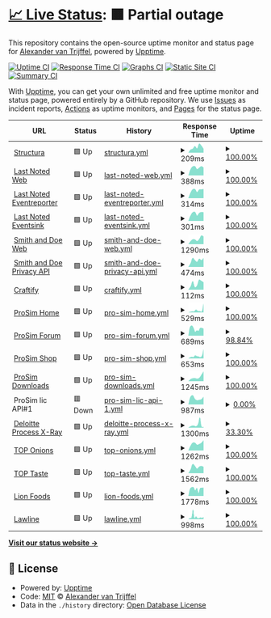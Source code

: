 # [📈 Live Status](https://alexandervantrijffel.github.io/upptimemonitoring): <!--live status--> **🟧 Partial outage**

This repository contains the open-source uptime monitor and status page for [Alexander van Trijffel](https://structura.ws), powered by [Upptime](https://github.com/upptime/upptime).

[![Uptime CI](https://github.com/alexandervantrijffel/upptimemonitoring/workflows/Uptime%20CI/badge.svg)](https://github.com/alexandervantrijffel/upptimemonitoring/actions?query=workflow%3A%22Uptime+CI%22)
[![Response Time CI](https://github.com/alexandervantrijffel/upptimemonitoring/workflows/Response%20Time%20CI/badge.svg)](https://github.com/alexandervantrijffel/upptimemonitoring/actions?query=workflow%3A%22Response+Time+CI%22)
[![Graphs CI](https://github.com/alexandervantrijffel/upptimemonitoring/workflows/Graphs%20CI/badge.svg)](https://github.com/alexandervantrijffel/upptimemonitoring/actions?query=workflow%3A%22Graphs+CI%22)
[![Static Site CI](https://github.com/alexandervantrijffel/upptimemonitoring/workflows/Static%20Site%20CI/badge.svg)](https://github.com/alexandervantrijffel/upptimemonitoring/actions?query=workflow%3A%22Static+Site+CI%22)
[![Summary CI](https://github.com/alexandervantrijffel/upptimemonitoring/workflows/Summary%20CI/badge.svg)](https://github.com/alexandervantrijffel/upptimemonitoring/actions?query=workflow%3A%22Summary+CI%22)

With [Upptime](https://upptime.js.org), you can get your own unlimited and free uptime monitor and status page, powered entirely by a GitHub repository. We use [Issues](https://github.com/alexandervantrijffel/upptimemonitoring/issues) as incident reports, [Actions](https://github.com/alexandervantrijffel/upptimemonitoring/actions) as uptime monitors, and [Pages](https://alexandervantrijffel.github.io/upptimemonitoring) for the status page.

<!--start: status pages-->
<!-- This summary is generated by Upptime (https://github.com/upptime/upptime) -->
<!-- Do not edit this manually, your changes will be overwritten -->
<!-- prettier-ignore -->
| URL | Status | History | Response Time | Uptime |
| --- | ------ | ------- | ------------- | ------ |
| <img alt="" src="https://icons.duckduckgo.com/ip3/structura.ws.ico" height="13"> [Structura](https://structura.ws) | 🟩 Up | [structura.yml](https://github.com/alexandervantrijffel/upptimemonitoring/commits/HEAD/history/structura.yml) | <details><summary><img alt="Response time graph" src="./graphs/structura/response-time-week.png" height="20"> 209ms</summary><br><a href="https://alexandervantrijffel.github.io/upptimemonitoring/history/structura"><img alt="Response time 218" src="https://img.shields.io/endpoint?url=https%3A%2F%2Fraw.githubusercontent.com%2Falexandervantrijffel%2Fupptimemonitoring%2FHEAD%2Fapi%2Fstructura%2Fresponse-time.json"></a><br><a href="https://alexandervantrijffel.github.io/upptimemonitoring/history/structura"><img alt="24-hour response time 148" src="https://img.shields.io/endpoint?url=https%3A%2F%2Fraw.githubusercontent.com%2Falexandervantrijffel%2Fupptimemonitoring%2FHEAD%2Fapi%2Fstructura%2Fresponse-time-day.json"></a><br><a href="https://alexandervantrijffel.github.io/upptimemonitoring/history/structura"><img alt="7-day response time 209" src="https://img.shields.io/endpoint?url=https%3A%2F%2Fraw.githubusercontent.com%2Falexandervantrijffel%2Fupptimemonitoring%2FHEAD%2Fapi%2Fstructura%2Fresponse-time-week.json"></a><br><a href="https://alexandervantrijffel.github.io/upptimemonitoring/history/structura"><img alt="30-day response time 205" src="https://img.shields.io/endpoint?url=https%3A%2F%2Fraw.githubusercontent.com%2Falexandervantrijffel%2Fupptimemonitoring%2FHEAD%2Fapi%2Fstructura%2Fresponse-time-month.json"></a><br><a href="https://alexandervantrijffel.github.io/upptimemonitoring/history/structura"><img alt="1-year response time 229" src="https://img.shields.io/endpoint?url=https%3A%2F%2Fraw.githubusercontent.com%2Falexandervantrijffel%2Fupptimemonitoring%2FHEAD%2Fapi%2Fstructura%2Fresponse-time-year.json"></a></details> | <details><summary><a href="https://alexandervantrijffel.github.io/upptimemonitoring/history/structura">100.00%</a></summary><a href="https://alexandervantrijffel.github.io/upptimemonitoring/history/structura"><img alt="All-time uptime 99.75%" src="https://img.shields.io/endpoint?url=https%3A%2F%2Fraw.githubusercontent.com%2Falexandervantrijffel%2Fupptimemonitoring%2FHEAD%2Fapi%2Fstructura%2Fuptime.json"></a><br><a href="https://alexandervantrijffel.github.io/upptimemonitoring/history/structura"><img alt="24-hour uptime 100.00%" src="https://img.shields.io/endpoint?url=https%3A%2F%2Fraw.githubusercontent.com%2Falexandervantrijffel%2Fupptimemonitoring%2FHEAD%2Fapi%2Fstructura%2Fuptime-day.json"></a><br><a href="https://alexandervantrijffel.github.io/upptimemonitoring/history/structura"><img alt="7-day uptime 100.00%" src="https://img.shields.io/endpoint?url=https%3A%2F%2Fraw.githubusercontent.com%2Falexandervantrijffel%2Fupptimemonitoring%2FHEAD%2Fapi%2Fstructura%2Fuptime-week.json"></a><br><a href="https://alexandervantrijffel.github.io/upptimemonitoring/history/structura"><img alt="30-day uptime 100.00%" src="https://img.shields.io/endpoint?url=https%3A%2F%2Fraw.githubusercontent.com%2Falexandervantrijffel%2Fupptimemonitoring%2FHEAD%2Fapi%2Fstructura%2Fuptime-month.json"></a><br><a href="https://alexandervantrijffel.github.io/upptimemonitoring/history/structura"><img alt="1-year uptime 99.97%" src="https://img.shields.io/endpoint?url=https%3A%2F%2Fraw.githubusercontent.com%2Falexandervantrijffel%2Fupptimemonitoring%2FHEAD%2Fapi%2Fstructura%2Fuptime-year.json"></a></details>
| <img alt="" src="https://icons.duckduckgo.com/ip3/lastnoted.com.ico" height="13"> [Last Noted Web](https://lastnoted.com) | 🟩 Up | [last-noted-web.yml](https://github.com/alexandervantrijffel/upptimemonitoring/commits/HEAD/history/last-noted-web.yml) | <details><summary><img alt="Response time graph" src="./graphs/last-noted-web/response-time-week.png" height="20"> 388ms</summary><br><a href="https://alexandervantrijffel.github.io/upptimemonitoring/history/last-noted-web"><img alt="Response time 352" src="https://img.shields.io/endpoint?url=https%3A%2F%2Fraw.githubusercontent.com%2Falexandervantrijffel%2Fupptimemonitoring%2FHEAD%2Fapi%2Flast-noted-web%2Fresponse-time.json"></a><br><a href="https://alexandervantrijffel.github.io/upptimemonitoring/history/last-noted-web"><img alt="24-hour response time 388" src="https://img.shields.io/endpoint?url=https%3A%2F%2Fraw.githubusercontent.com%2Falexandervantrijffel%2Fupptimemonitoring%2FHEAD%2Fapi%2Flast-noted-web%2Fresponse-time-day.json"></a><br><a href="https://alexandervantrijffel.github.io/upptimemonitoring/history/last-noted-web"><img alt="7-day response time 388" src="https://img.shields.io/endpoint?url=https%3A%2F%2Fraw.githubusercontent.com%2Falexandervantrijffel%2Fupptimemonitoring%2FHEAD%2Fapi%2Flast-noted-web%2Fresponse-time-week.json"></a><br><a href="https://alexandervantrijffel.github.io/upptimemonitoring/history/last-noted-web"><img alt="30-day response time 362" src="https://img.shields.io/endpoint?url=https%3A%2F%2Fraw.githubusercontent.com%2Falexandervantrijffel%2Fupptimemonitoring%2FHEAD%2Fapi%2Flast-noted-web%2Fresponse-time-month.json"></a><br><a href="https://alexandervantrijffel.github.io/upptimemonitoring/history/last-noted-web"><img alt="1-year response time 372" src="https://img.shields.io/endpoint?url=https%3A%2F%2Fraw.githubusercontent.com%2Falexandervantrijffel%2Fupptimemonitoring%2FHEAD%2Fapi%2Flast-noted-web%2Fresponse-time-year.json"></a></details> | <details><summary><a href="https://alexandervantrijffel.github.io/upptimemonitoring/history/last-noted-web">100.00%</a></summary><a href="https://alexandervantrijffel.github.io/upptimemonitoring/history/last-noted-web"><img alt="All-time uptime 99.99%" src="https://img.shields.io/endpoint?url=https%3A%2F%2Fraw.githubusercontent.com%2Falexandervantrijffel%2Fupptimemonitoring%2FHEAD%2Fapi%2Flast-noted-web%2Fuptime.json"></a><br><a href="https://alexandervantrijffel.github.io/upptimemonitoring/history/last-noted-web"><img alt="24-hour uptime 100.00%" src="https://img.shields.io/endpoint?url=https%3A%2F%2Fraw.githubusercontent.com%2Falexandervantrijffel%2Fupptimemonitoring%2FHEAD%2Fapi%2Flast-noted-web%2Fuptime-day.json"></a><br><a href="https://alexandervantrijffel.github.io/upptimemonitoring/history/last-noted-web"><img alt="7-day uptime 100.00%" src="https://img.shields.io/endpoint?url=https%3A%2F%2Fraw.githubusercontent.com%2Falexandervantrijffel%2Fupptimemonitoring%2FHEAD%2Fapi%2Flast-noted-web%2Fuptime-week.json"></a><br><a href="https://alexandervantrijffel.github.io/upptimemonitoring/history/last-noted-web"><img alt="30-day uptime 100.00%" src="https://img.shields.io/endpoint?url=https%3A%2F%2Fraw.githubusercontent.com%2Falexandervantrijffel%2Fupptimemonitoring%2FHEAD%2Fapi%2Flast-noted-web%2Fuptime-month.json"></a><br><a href="https://alexandervantrijffel.github.io/upptimemonitoring/history/last-noted-web"><img alt="1-year uptime 99.98%" src="https://img.shields.io/endpoint?url=https%3A%2F%2Fraw.githubusercontent.com%2Falexandervantrijffel%2Fupptimemonitoring%2FHEAD%2Fapi%2Flast-noted-web%2Fuptime-year.json"></a></details>
| <img alt="" src="https://icons.duckduckgo.com/ip3/lastnoted.com.ico" height="13"> [Last Noted Eventreporter](https://lastnoted.com/eventreporter) | 🟩 Up | [last-noted-eventreporter.yml](https://github.com/alexandervantrijffel/upptimemonitoring/commits/HEAD/history/last-noted-eventreporter.yml) | <details><summary><img alt="Response time graph" src="./graphs/last-noted-eventreporter/response-time-week.png" height="20"> 314ms</summary><br><a href="https://alexandervantrijffel.github.io/upptimemonitoring/history/last-noted-eventreporter"><img alt="Response time 295" src="https://img.shields.io/endpoint?url=https%3A%2F%2Fraw.githubusercontent.com%2Falexandervantrijffel%2Fupptimemonitoring%2FHEAD%2Fapi%2Flast-noted-eventreporter%2Fresponse-time.json"></a><br><a href="https://alexandervantrijffel.github.io/upptimemonitoring/history/last-noted-eventreporter"><img alt="24-hour response time 360" src="https://img.shields.io/endpoint?url=https%3A%2F%2Fraw.githubusercontent.com%2Falexandervantrijffel%2Fupptimemonitoring%2FHEAD%2Fapi%2Flast-noted-eventreporter%2Fresponse-time-day.json"></a><br><a href="https://alexandervantrijffel.github.io/upptimemonitoring/history/last-noted-eventreporter"><img alt="7-day response time 314" src="https://img.shields.io/endpoint?url=https%3A%2F%2Fraw.githubusercontent.com%2Falexandervantrijffel%2Fupptimemonitoring%2FHEAD%2Fapi%2Flast-noted-eventreporter%2Fresponse-time-week.json"></a><br><a href="https://alexandervantrijffel.github.io/upptimemonitoring/history/last-noted-eventreporter"><img alt="30-day response time 296" src="https://img.shields.io/endpoint?url=https%3A%2F%2Fraw.githubusercontent.com%2Falexandervantrijffel%2Fupptimemonitoring%2FHEAD%2Fapi%2Flast-noted-eventreporter%2Fresponse-time-month.json"></a><br><a href="https://alexandervantrijffel.github.io/upptimemonitoring/history/last-noted-eventreporter"><img alt="1-year response time 303" src="https://img.shields.io/endpoint?url=https%3A%2F%2Fraw.githubusercontent.com%2Falexandervantrijffel%2Fupptimemonitoring%2FHEAD%2Fapi%2Flast-noted-eventreporter%2Fresponse-time-year.json"></a></details> | <details><summary><a href="https://alexandervantrijffel.github.io/upptimemonitoring/history/last-noted-eventreporter">100.00%</a></summary><a href="https://alexandervantrijffel.github.io/upptimemonitoring/history/last-noted-eventreporter"><img alt="All-time uptime 99.99%" src="https://img.shields.io/endpoint?url=https%3A%2F%2Fraw.githubusercontent.com%2Falexandervantrijffel%2Fupptimemonitoring%2FHEAD%2Fapi%2Flast-noted-eventreporter%2Fuptime.json"></a><br><a href="https://alexandervantrijffel.github.io/upptimemonitoring/history/last-noted-eventreporter"><img alt="24-hour uptime 100.00%" src="https://img.shields.io/endpoint?url=https%3A%2F%2Fraw.githubusercontent.com%2Falexandervantrijffel%2Fupptimemonitoring%2FHEAD%2Fapi%2Flast-noted-eventreporter%2Fuptime-day.json"></a><br><a href="https://alexandervantrijffel.github.io/upptimemonitoring/history/last-noted-eventreporter"><img alt="7-day uptime 100.00%" src="https://img.shields.io/endpoint?url=https%3A%2F%2Fraw.githubusercontent.com%2Falexandervantrijffel%2Fupptimemonitoring%2FHEAD%2Fapi%2Flast-noted-eventreporter%2Fuptime-week.json"></a><br><a href="https://alexandervantrijffel.github.io/upptimemonitoring/history/last-noted-eventreporter"><img alt="30-day uptime 100.00%" src="https://img.shields.io/endpoint?url=https%3A%2F%2Fraw.githubusercontent.com%2Falexandervantrijffel%2Fupptimemonitoring%2FHEAD%2Fapi%2Flast-noted-eventreporter%2Fuptime-month.json"></a><br><a href="https://alexandervantrijffel.github.io/upptimemonitoring/history/last-noted-eventreporter"><img alt="1-year uptime 99.98%" src="https://img.shields.io/endpoint?url=https%3A%2F%2Fraw.githubusercontent.com%2Falexandervantrijffel%2Fupptimemonitoring%2FHEAD%2Fapi%2Flast-noted-eventreporter%2Fuptime-year.json"></a></details>
| <img alt="" src="https://icons.duckduckgo.com/ip3/lastnoted.com.ico" height="13"> [Last Noted Eventsink](https://lastnoted.com/eventsink) | 🟩 Up | [last-noted-eventsink.yml](https://github.com/alexandervantrijffel/upptimemonitoring/commits/HEAD/history/last-noted-eventsink.yml) | <details><summary><img alt="Response time graph" src="./graphs/last-noted-eventsink/response-time-week.png" height="20"> 301ms</summary><br><a href="https://alexandervantrijffel.github.io/upptimemonitoring/history/last-noted-eventsink"><img alt="Response time 278" src="https://img.shields.io/endpoint?url=https%3A%2F%2Fraw.githubusercontent.com%2Falexandervantrijffel%2Fupptimemonitoring%2FHEAD%2Fapi%2Flast-noted-eventsink%2Fresponse-time.json"></a><br><a href="https://alexandervantrijffel.github.io/upptimemonitoring/history/last-noted-eventsink"><img alt="24-hour response time 339" src="https://img.shields.io/endpoint?url=https%3A%2F%2Fraw.githubusercontent.com%2Falexandervantrijffel%2Fupptimemonitoring%2FHEAD%2Fapi%2Flast-noted-eventsink%2Fresponse-time-day.json"></a><br><a href="https://alexandervantrijffel.github.io/upptimemonitoring/history/last-noted-eventsink"><img alt="7-day response time 301" src="https://img.shields.io/endpoint?url=https%3A%2F%2Fraw.githubusercontent.com%2Falexandervantrijffel%2Fupptimemonitoring%2FHEAD%2Fapi%2Flast-noted-eventsink%2Fresponse-time-week.json"></a><br><a href="https://alexandervantrijffel.github.io/upptimemonitoring/history/last-noted-eventsink"><img alt="30-day response time 280" src="https://img.shields.io/endpoint?url=https%3A%2F%2Fraw.githubusercontent.com%2Falexandervantrijffel%2Fupptimemonitoring%2FHEAD%2Fapi%2Flast-noted-eventsink%2Fresponse-time-month.json"></a><br><a href="https://alexandervantrijffel.github.io/upptimemonitoring/history/last-noted-eventsink"><img alt="1-year response time 285" src="https://img.shields.io/endpoint?url=https%3A%2F%2Fraw.githubusercontent.com%2Falexandervantrijffel%2Fupptimemonitoring%2FHEAD%2Fapi%2Flast-noted-eventsink%2Fresponse-time-year.json"></a></details> | <details><summary><a href="https://alexandervantrijffel.github.io/upptimemonitoring/history/last-noted-eventsink">100.00%</a></summary><a href="https://alexandervantrijffel.github.io/upptimemonitoring/history/last-noted-eventsink"><img alt="All-time uptime 99.80%" src="https://img.shields.io/endpoint?url=https%3A%2F%2Fraw.githubusercontent.com%2Falexandervantrijffel%2Fupptimemonitoring%2FHEAD%2Fapi%2Flast-noted-eventsink%2Fuptime.json"></a><br><a href="https://alexandervantrijffel.github.io/upptimemonitoring/history/last-noted-eventsink"><img alt="24-hour uptime 100.00%" src="https://img.shields.io/endpoint?url=https%3A%2F%2Fraw.githubusercontent.com%2Falexandervantrijffel%2Fupptimemonitoring%2FHEAD%2Fapi%2Flast-noted-eventsink%2Fuptime-day.json"></a><br><a href="https://alexandervantrijffel.github.io/upptimemonitoring/history/last-noted-eventsink"><img alt="7-day uptime 100.00%" src="https://img.shields.io/endpoint?url=https%3A%2F%2Fraw.githubusercontent.com%2Falexandervantrijffel%2Fupptimemonitoring%2FHEAD%2Fapi%2Flast-noted-eventsink%2Fuptime-week.json"></a><br><a href="https://alexandervantrijffel.github.io/upptimemonitoring/history/last-noted-eventsink"><img alt="30-day uptime 100.00%" src="https://img.shields.io/endpoint?url=https%3A%2F%2Fraw.githubusercontent.com%2Falexandervantrijffel%2Fupptimemonitoring%2FHEAD%2Fapi%2Flast-noted-eventsink%2Fuptime-month.json"></a><br><a href="https://alexandervantrijffel.github.io/upptimemonitoring/history/last-noted-eventsink"><img alt="1-year uptime 99.98%" src="https://img.shields.io/endpoint?url=https%3A%2F%2Fraw.githubusercontent.com%2Falexandervantrijffel%2Fupptimemonitoring%2FHEAD%2Fapi%2Flast-noted-eventsink%2Fuptime-year.json"></a></details>
| <img alt="" src="https://icons.duckduckgo.com/ip3/www.smithanddoe.com.ico" height="13"> [Smith and Doe Web](https://www.smithanddoe.com) | 🟩 Up | [smith-and-doe-web.yml](https://github.com/alexandervantrijffel/upptimemonitoring/commits/HEAD/history/smith-and-doe-web.yml) | <details><summary><img alt="Response time graph" src="./graphs/smith-and-doe-web/response-time-week.png" height="20"> 1290ms</summary><br><a href="https://alexandervantrijffel.github.io/upptimemonitoring/history/smith-and-doe-web"><img alt="Response time 960" src="https://img.shields.io/endpoint?url=https%3A%2F%2Fraw.githubusercontent.com%2Falexandervantrijffel%2Fupptimemonitoring%2FHEAD%2Fapi%2Fsmith-and-doe-web%2Fresponse-time.json"></a><br><a href="https://alexandervantrijffel.github.io/upptimemonitoring/history/smith-and-doe-web"><img alt="24-hour response time 1881" src="https://img.shields.io/endpoint?url=https%3A%2F%2Fraw.githubusercontent.com%2Falexandervantrijffel%2Fupptimemonitoring%2FHEAD%2Fapi%2Fsmith-and-doe-web%2Fresponse-time-day.json"></a><br><a href="https://alexandervantrijffel.github.io/upptimemonitoring/history/smith-and-doe-web"><img alt="7-day response time 1290" src="https://img.shields.io/endpoint?url=https%3A%2F%2Fraw.githubusercontent.com%2Falexandervantrijffel%2Fupptimemonitoring%2FHEAD%2Fapi%2Fsmith-and-doe-web%2Fresponse-time-week.json"></a><br><a href="https://alexandervantrijffel.github.io/upptimemonitoring/history/smith-and-doe-web"><img alt="30-day response time 995" src="https://img.shields.io/endpoint?url=https%3A%2F%2Fraw.githubusercontent.com%2Falexandervantrijffel%2Fupptimemonitoring%2FHEAD%2Fapi%2Fsmith-and-doe-web%2Fresponse-time-month.json"></a><br><a href="https://alexandervantrijffel.github.io/upptimemonitoring/history/smith-and-doe-web"><img alt="1-year response time 987" src="https://img.shields.io/endpoint?url=https%3A%2F%2Fraw.githubusercontent.com%2Falexandervantrijffel%2Fupptimemonitoring%2FHEAD%2Fapi%2Fsmith-and-doe-web%2Fresponse-time-year.json"></a></details> | <details><summary><a href="https://alexandervantrijffel.github.io/upptimemonitoring/history/smith-and-doe-web">100.00%</a></summary><a href="https://alexandervantrijffel.github.io/upptimemonitoring/history/smith-and-doe-web"><img alt="All-time uptime 84.70%" src="https://img.shields.io/endpoint?url=https%3A%2F%2Fraw.githubusercontent.com%2Falexandervantrijffel%2Fupptimemonitoring%2FHEAD%2Fapi%2Fsmith-and-doe-web%2Fuptime.json"></a><br><a href="https://alexandervantrijffel.github.io/upptimemonitoring/history/smith-and-doe-web"><img alt="24-hour uptime 100.00%" src="https://img.shields.io/endpoint?url=https%3A%2F%2Fraw.githubusercontent.com%2Falexandervantrijffel%2Fupptimemonitoring%2FHEAD%2Fapi%2Fsmith-and-doe-web%2Fuptime-day.json"></a><br><a href="https://alexandervantrijffel.github.io/upptimemonitoring/history/smith-and-doe-web"><img alt="7-day uptime 100.00%" src="https://img.shields.io/endpoint?url=https%3A%2F%2Fraw.githubusercontent.com%2Falexandervantrijffel%2Fupptimemonitoring%2FHEAD%2Fapi%2Fsmith-and-doe-web%2Fuptime-week.json"></a><br><a href="https://alexandervantrijffel.github.io/upptimemonitoring/history/smith-and-doe-web"><img alt="30-day uptime 100.00%" src="https://img.shields.io/endpoint?url=https%3A%2F%2Fraw.githubusercontent.com%2Falexandervantrijffel%2Fupptimemonitoring%2FHEAD%2Fapi%2Fsmith-and-doe-web%2Fuptime-month.json"></a><br><a href="https://alexandervantrijffel.github.io/upptimemonitoring/history/smith-and-doe-web"><img alt="1-year uptime 88.01%" src="https://img.shields.io/endpoint?url=https%3A%2F%2Fraw.githubusercontent.com%2Falexandervantrijffel%2Fupptimemonitoring%2FHEAD%2Fapi%2Fsmith-and-doe-web%2Fuptime-year.json"></a></details>
| <img alt="" src="https://icons.duckduckgo.com/ip3/www.smithanddoe.com.ico" height="13"> [Smith and Doe Privacy API](https://www.smithanddoe.com/privacy/API/QuickScanModel) | 🟩 Up | [smith-and-doe-privacy-api.yml](https://github.com/alexandervantrijffel/upptimemonitoring/commits/HEAD/history/smith-and-doe-privacy-api.yml) | <details><summary><img alt="Response time graph" src="./graphs/smith-and-doe-privacy-api/response-time-week.png" height="20"> 474ms</summary><br><a href="https://alexandervantrijffel.github.io/upptimemonitoring/history/smith-and-doe-privacy-api"><img alt="Response time 354" src="https://img.shields.io/endpoint?url=https%3A%2F%2Fraw.githubusercontent.com%2Falexandervantrijffel%2Fupptimemonitoring%2FHEAD%2Fapi%2Fsmith-and-doe-privacy-api%2Fresponse-time.json"></a><br><a href="https://alexandervantrijffel.github.io/upptimemonitoring/history/smith-and-doe-privacy-api"><img alt="24-hour response time 610" src="https://img.shields.io/endpoint?url=https%3A%2F%2Fraw.githubusercontent.com%2Falexandervantrijffel%2Fupptimemonitoring%2FHEAD%2Fapi%2Fsmith-and-doe-privacy-api%2Fresponse-time-day.json"></a><br><a href="https://alexandervantrijffel.github.io/upptimemonitoring/history/smith-and-doe-privacy-api"><img alt="7-day response time 474" src="https://img.shields.io/endpoint?url=https%3A%2F%2Fraw.githubusercontent.com%2Falexandervantrijffel%2Fupptimemonitoring%2FHEAD%2Fapi%2Fsmith-and-doe-privacy-api%2Fresponse-time-week.json"></a><br><a href="https://alexandervantrijffel.github.io/upptimemonitoring/history/smith-and-doe-privacy-api"><img alt="30-day response time 396" src="https://img.shields.io/endpoint?url=https%3A%2F%2Fraw.githubusercontent.com%2Falexandervantrijffel%2Fupptimemonitoring%2FHEAD%2Fapi%2Fsmith-and-doe-privacy-api%2Fresponse-time-month.json"></a><br><a href="https://alexandervantrijffel.github.io/upptimemonitoring/history/smith-and-doe-privacy-api"><img alt="1-year response time 373" src="https://img.shields.io/endpoint?url=https%3A%2F%2Fraw.githubusercontent.com%2Falexandervantrijffel%2Fupptimemonitoring%2FHEAD%2Fapi%2Fsmith-and-doe-privacy-api%2Fresponse-time-year.json"></a></details> | <details><summary><a href="https://alexandervantrijffel.github.io/upptimemonitoring/history/smith-and-doe-privacy-api">100.00%</a></summary><a href="https://alexandervantrijffel.github.io/upptimemonitoring/history/smith-and-doe-privacy-api"><img alt="All-time uptime 84.70%" src="https://img.shields.io/endpoint?url=https%3A%2F%2Fraw.githubusercontent.com%2Falexandervantrijffel%2Fupptimemonitoring%2FHEAD%2Fapi%2Fsmith-and-doe-privacy-api%2Fuptime.json"></a><br><a href="https://alexandervantrijffel.github.io/upptimemonitoring/history/smith-and-doe-privacy-api"><img alt="24-hour uptime 100.00%" src="https://img.shields.io/endpoint?url=https%3A%2F%2Fraw.githubusercontent.com%2Falexandervantrijffel%2Fupptimemonitoring%2FHEAD%2Fapi%2Fsmith-and-doe-privacy-api%2Fuptime-day.json"></a><br><a href="https://alexandervantrijffel.github.io/upptimemonitoring/history/smith-and-doe-privacy-api"><img alt="7-day uptime 100.00%" src="https://img.shields.io/endpoint?url=https%3A%2F%2Fraw.githubusercontent.com%2Falexandervantrijffel%2Fupptimemonitoring%2FHEAD%2Fapi%2Fsmith-and-doe-privacy-api%2Fuptime-week.json"></a><br><a href="https://alexandervantrijffel.github.io/upptimemonitoring/history/smith-and-doe-privacy-api"><img alt="30-day uptime 100.00%" src="https://img.shields.io/endpoint?url=https%3A%2F%2Fraw.githubusercontent.com%2Falexandervantrijffel%2Fupptimemonitoring%2FHEAD%2Fapi%2Fsmith-and-doe-privacy-api%2Fuptime-month.json"></a><br><a href="https://alexandervantrijffel.github.io/upptimemonitoring/history/smith-and-doe-privacy-api"><img alt="1-year uptime 88.01%" src="https://img.shields.io/endpoint?url=https%3A%2F%2Fraw.githubusercontent.com%2Falexandervantrijffel%2Fupptimemonitoring%2FHEAD%2Fapi%2Fsmith-and-doe-privacy-api%2Fuptime-year.json"></a></details>
| <img alt="" src="https://icons.duckduckgo.com/ip3/craftify.nl.ico" height="13"> [Craftify](https://craftify.nl) | 🟩 Up | [craftify.yml](https://github.com/alexandervantrijffel/upptimemonitoring/commits/HEAD/history/craftify.yml) | <details><summary><img alt="Response time graph" src="./graphs/craftify/response-time-week.png" height="20"> 112ms</summary><br><a href="https://alexandervantrijffel.github.io/upptimemonitoring/history/craftify"><img alt="Response time 378" src="https://img.shields.io/endpoint?url=https%3A%2F%2Fraw.githubusercontent.com%2Falexandervantrijffel%2Fupptimemonitoring%2FHEAD%2Fapi%2Fcraftify%2Fresponse-time.json"></a><br><a href="https://alexandervantrijffel.github.io/upptimemonitoring/history/craftify"><img alt="24-hour response time 131" src="https://img.shields.io/endpoint?url=https%3A%2F%2Fraw.githubusercontent.com%2Falexandervantrijffel%2Fupptimemonitoring%2FHEAD%2Fapi%2Fcraftify%2Fresponse-time-day.json"></a><br><a href="https://alexandervantrijffel.github.io/upptimemonitoring/history/craftify"><img alt="7-day response time 112" src="https://img.shields.io/endpoint?url=https%3A%2F%2Fraw.githubusercontent.com%2Falexandervantrijffel%2Fupptimemonitoring%2FHEAD%2Fapi%2Fcraftify%2Fresponse-time-week.json"></a><br><a href="https://alexandervantrijffel.github.io/upptimemonitoring/history/craftify"><img alt="30-day response time 113" src="https://img.shields.io/endpoint?url=https%3A%2F%2Fraw.githubusercontent.com%2Falexandervantrijffel%2Fupptimemonitoring%2FHEAD%2Fapi%2Fcraftify%2Fresponse-time-month.json"></a><br><a href="https://alexandervantrijffel.github.io/upptimemonitoring/history/craftify"><img alt="1-year response time 334" src="https://img.shields.io/endpoint?url=https%3A%2F%2Fraw.githubusercontent.com%2Falexandervantrijffel%2Fupptimemonitoring%2FHEAD%2Fapi%2Fcraftify%2Fresponse-time-year.json"></a></details> | <details><summary><a href="https://alexandervantrijffel.github.io/upptimemonitoring/history/craftify">100.00%</a></summary><a href="https://alexandervantrijffel.github.io/upptimemonitoring/history/craftify"><img alt="All-time uptime 99.98%" src="https://img.shields.io/endpoint?url=https%3A%2F%2Fraw.githubusercontent.com%2Falexandervantrijffel%2Fupptimemonitoring%2FHEAD%2Fapi%2Fcraftify%2Fuptime.json"></a><br><a href="https://alexandervantrijffel.github.io/upptimemonitoring/history/craftify"><img alt="24-hour uptime 100.00%" src="https://img.shields.io/endpoint?url=https%3A%2F%2Fraw.githubusercontent.com%2Falexandervantrijffel%2Fupptimemonitoring%2FHEAD%2Fapi%2Fcraftify%2Fuptime-day.json"></a><br><a href="https://alexandervantrijffel.github.io/upptimemonitoring/history/craftify"><img alt="7-day uptime 100.00%" src="https://img.shields.io/endpoint?url=https%3A%2F%2Fraw.githubusercontent.com%2Falexandervantrijffel%2Fupptimemonitoring%2FHEAD%2Fapi%2Fcraftify%2Fuptime-week.json"></a><br><a href="https://alexandervantrijffel.github.io/upptimemonitoring/history/craftify"><img alt="30-day uptime 100.00%" src="https://img.shields.io/endpoint?url=https%3A%2F%2Fraw.githubusercontent.com%2Falexandervantrijffel%2Fupptimemonitoring%2FHEAD%2Fapi%2Fcraftify%2Fuptime-month.json"></a><br><a href="https://alexandervantrijffel.github.io/upptimemonitoring/history/craftify"><img alt="1-year uptime 99.97%" src="https://img.shields.io/endpoint?url=https%3A%2F%2Fraw.githubusercontent.com%2Falexandervantrijffel%2Fupptimemonitoring%2FHEAD%2Fapi%2Fcraftify%2Fuptime-year.json"></a></details>
| <img alt="" src="https://icons.duckduckgo.com/ip3/prosim-ar.com.ico" height="13"> [ProSim Home](https://prosim-ar.com) | 🟩 Up | [pro-sim-home.yml](https://github.com/alexandervantrijffel/upptimemonitoring/commits/HEAD/history/pro-sim-home.yml) | <details><summary><img alt="Response time graph" src="./graphs/pro-sim-home/response-time-week.png" height="20"> 529ms</summary><br><a href="https://alexandervantrijffel.github.io/upptimemonitoring/history/pro-sim-home"><img alt="Response time 909" src="https://img.shields.io/endpoint?url=https%3A%2F%2Fraw.githubusercontent.com%2Falexandervantrijffel%2Fupptimemonitoring%2FHEAD%2Fapi%2Fpro-sim-home%2Fresponse-time.json"></a><br><a href="https://alexandervantrijffel.github.io/upptimemonitoring/history/pro-sim-home"><img alt="24-hour response time 1142" src="https://img.shields.io/endpoint?url=https%3A%2F%2Fraw.githubusercontent.com%2Falexandervantrijffel%2Fupptimemonitoring%2FHEAD%2Fapi%2Fpro-sim-home%2Fresponse-time-day.json"></a><br><a href="https://alexandervantrijffel.github.io/upptimemonitoring/history/pro-sim-home"><img alt="7-day response time 529" src="https://img.shields.io/endpoint?url=https%3A%2F%2Fraw.githubusercontent.com%2Falexandervantrijffel%2Fupptimemonitoring%2FHEAD%2Fapi%2Fpro-sim-home%2Fresponse-time-week.json"></a><br><a href="https://alexandervantrijffel.github.io/upptimemonitoring/history/pro-sim-home"><img alt="30-day response time 434" src="https://img.shields.io/endpoint?url=https%3A%2F%2Fraw.githubusercontent.com%2Falexandervantrijffel%2Fupptimemonitoring%2FHEAD%2Fapi%2Fpro-sim-home%2Fresponse-time-month.json"></a><br><a href="https://alexandervantrijffel.github.io/upptimemonitoring/history/pro-sim-home"><img alt="1-year response time 940" src="https://img.shields.io/endpoint?url=https%3A%2F%2Fraw.githubusercontent.com%2Falexandervantrijffel%2Fupptimemonitoring%2FHEAD%2Fapi%2Fpro-sim-home%2Fresponse-time-year.json"></a></details> | <details><summary><a href="https://alexandervantrijffel.github.io/upptimemonitoring/history/pro-sim-home">100.00%</a></summary><a href="https://alexandervantrijffel.github.io/upptimemonitoring/history/pro-sim-home"><img alt="All-time uptime 99.48%" src="https://img.shields.io/endpoint?url=https%3A%2F%2Fraw.githubusercontent.com%2Falexandervantrijffel%2Fupptimemonitoring%2FHEAD%2Fapi%2Fpro-sim-home%2Fuptime.json"></a><br><a href="https://alexandervantrijffel.github.io/upptimemonitoring/history/pro-sim-home"><img alt="24-hour uptime 100.00%" src="https://img.shields.io/endpoint?url=https%3A%2F%2Fraw.githubusercontent.com%2Falexandervantrijffel%2Fupptimemonitoring%2FHEAD%2Fapi%2Fpro-sim-home%2Fuptime-day.json"></a><br><a href="https://alexandervantrijffel.github.io/upptimemonitoring/history/pro-sim-home"><img alt="7-day uptime 100.00%" src="https://img.shields.io/endpoint?url=https%3A%2F%2Fraw.githubusercontent.com%2Falexandervantrijffel%2Fupptimemonitoring%2FHEAD%2Fapi%2Fpro-sim-home%2Fuptime-week.json"></a><br><a href="https://alexandervantrijffel.github.io/upptimemonitoring/history/pro-sim-home"><img alt="30-day uptime 100.00%" src="https://img.shields.io/endpoint?url=https%3A%2F%2Fraw.githubusercontent.com%2Falexandervantrijffel%2Fupptimemonitoring%2FHEAD%2Fapi%2Fpro-sim-home%2Fuptime-month.json"></a><br><a href="https://alexandervantrijffel.github.io/upptimemonitoring/history/pro-sim-home"><img alt="1-year uptime 99.31%" src="https://img.shields.io/endpoint?url=https%3A%2F%2Fraw.githubusercontent.com%2Falexandervantrijffel%2Fupptimemonitoring%2FHEAD%2Fapi%2Fpro-sim-home%2Fuptime-year.json"></a></details>
| <img alt="" src="https://icons.duckduckgo.com/ip3/forum.prosim-ar.com.ico" height="13"> [ProSim Forum](https://forum.prosim-ar.com) | 🟩 Up | [pro-sim-forum.yml](https://github.com/alexandervantrijffel/upptimemonitoring/commits/HEAD/history/pro-sim-forum.yml) | <details><summary><img alt="Response time graph" src="./graphs/pro-sim-forum/response-time-week.png" height="20"> 689ms</summary><br><a href="https://alexandervantrijffel.github.io/upptimemonitoring/history/pro-sim-forum"><img alt="Response time 928" src="https://img.shields.io/endpoint?url=https%3A%2F%2Fraw.githubusercontent.com%2Falexandervantrijffel%2Fupptimemonitoring%2FHEAD%2Fapi%2Fpro-sim-forum%2Fresponse-time.json"></a><br><a href="https://alexandervantrijffel.github.io/upptimemonitoring/history/pro-sim-forum"><img alt="24-hour response time 693" src="https://img.shields.io/endpoint?url=https%3A%2F%2Fraw.githubusercontent.com%2Falexandervantrijffel%2Fupptimemonitoring%2FHEAD%2Fapi%2Fpro-sim-forum%2Fresponse-time-day.json"></a><br><a href="https://alexandervantrijffel.github.io/upptimemonitoring/history/pro-sim-forum"><img alt="7-day response time 689" src="https://img.shields.io/endpoint?url=https%3A%2F%2Fraw.githubusercontent.com%2Falexandervantrijffel%2Fupptimemonitoring%2FHEAD%2Fapi%2Fpro-sim-forum%2Fresponse-time-week.json"></a><br><a href="https://alexandervantrijffel.github.io/upptimemonitoring/history/pro-sim-forum"><img alt="30-day response time 919" src="https://img.shields.io/endpoint?url=https%3A%2F%2Fraw.githubusercontent.com%2Falexandervantrijffel%2Fupptimemonitoring%2FHEAD%2Fapi%2Fpro-sim-forum%2Fresponse-time-month.json"></a><br><a href="https://alexandervantrijffel.github.io/upptimemonitoring/history/pro-sim-forum"><img alt="1-year response time 937" src="https://img.shields.io/endpoint?url=https%3A%2F%2Fraw.githubusercontent.com%2Falexandervantrijffel%2Fupptimemonitoring%2FHEAD%2Fapi%2Fpro-sim-forum%2Fresponse-time-year.json"></a></details> | <details><summary><a href="https://alexandervantrijffel.github.io/upptimemonitoring/history/pro-sim-forum">98.84%</a></summary><a href="https://alexandervantrijffel.github.io/upptimemonitoring/history/pro-sim-forum"><img alt="All-time uptime 99.93%" src="https://img.shields.io/endpoint?url=https%3A%2F%2Fraw.githubusercontent.com%2Falexandervantrijffel%2Fupptimemonitoring%2FHEAD%2Fapi%2Fpro-sim-forum%2Fuptime.json"></a><br><a href="https://alexandervantrijffel.github.io/upptimemonitoring/history/pro-sim-forum"><img alt="24-hour uptime 100.00%" src="https://img.shields.io/endpoint?url=https%3A%2F%2Fraw.githubusercontent.com%2Falexandervantrijffel%2Fupptimemonitoring%2FHEAD%2Fapi%2Fpro-sim-forum%2Fuptime-day.json"></a><br><a href="https://alexandervantrijffel.github.io/upptimemonitoring/history/pro-sim-forum"><img alt="7-day uptime 98.84%" src="https://img.shields.io/endpoint?url=https%3A%2F%2Fraw.githubusercontent.com%2Falexandervantrijffel%2Fupptimemonitoring%2FHEAD%2Fapi%2Fpro-sim-forum%2Fuptime-week.json"></a><br><a href="https://alexandervantrijffel.github.io/upptimemonitoring/history/pro-sim-forum"><img alt="30-day uptime 99.73%" src="https://img.shields.io/endpoint?url=https%3A%2F%2Fraw.githubusercontent.com%2Falexandervantrijffel%2Fupptimemonitoring%2FHEAD%2Fapi%2Fpro-sim-forum%2Fuptime-month.json"></a><br><a href="https://alexandervantrijffel.github.io/upptimemonitoring/history/pro-sim-forum"><img alt="1-year uptime 99.92%" src="https://img.shields.io/endpoint?url=https%3A%2F%2Fraw.githubusercontent.com%2Falexandervantrijffel%2Fupptimemonitoring%2FHEAD%2Fapi%2Fpro-sim-forum%2Fuptime-year.json"></a></details>
| <img alt="" src="https://icons.duckduckgo.com/ip3/shop.prosim-ar.com.ico" height="13"> [ProSim Shop](https://shop.prosim-ar.com) | 🟩 Up | [pro-sim-shop.yml](https://github.com/alexandervantrijffel/upptimemonitoring/commits/HEAD/history/pro-sim-shop.yml) | <details><summary><img alt="Response time graph" src="./graphs/pro-sim-shop/response-time-week.png" height="20"> 653ms</summary><br><a href="https://alexandervantrijffel.github.io/upptimemonitoring/history/pro-sim-shop"><img alt="Response time 1030" src="https://img.shields.io/endpoint?url=https%3A%2F%2Fraw.githubusercontent.com%2Falexandervantrijffel%2Fupptimemonitoring%2FHEAD%2Fapi%2Fpro-sim-shop%2Fresponse-time.json"></a><br><a href="https://alexandervantrijffel.github.io/upptimemonitoring/history/pro-sim-shop"><img alt="24-hour response time 1059" src="https://img.shields.io/endpoint?url=https%3A%2F%2Fraw.githubusercontent.com%2Falexandervantrijffel%2Fupptimemonitoring%2FHEAD%2Fapi%2Fpro-sim-shop%2Fresponse-time-day.json"></a><br><a href="https://alexandervantrijffel.github.io/upptimemonitoring/history/pro-sim-shop"><img alt="7-day response time 653" src="https://img.shields.io/endpoint?url=https%3A%2F%2Fraw.githubusercontent.com%2Falexandervantrijffel%2Fupptimemonitoring%2FHEAD%2Fapi%2Fpro-sim-shop%2Fresponse-time-week.json"></a><br><a href="https://alexandervantrijffel.github.io/upptimemonitoring/history/pro-sim-shop"><img alt="30-day response time 609" src="https://img.shields.io/endpoint?url=https%3A%2F%2Fraw.githubusercontent.com%2Falexandervantrijffel%2Fupptimemonitoring%2FHEAD%2Fapi%2Fpro-sim-shop%2Fresponse-time-month.json"></a><br><a href="https://alexandervantrijffel.github.io/upptimemonitoring/history/pro-sim-shop"><img alt="1-year response time 1057" src="https://img.shields.io/endpoint?url=https%3A%2F%2Fraw.githubusercontent.com%2Falexandervantrijffel%2Fupptimemonitoring%2FHEAD%2Fapi%2Fpro-sim-shop%2Fresponse-time-year.json"></a></details> | <details><summary><a href="https://alexandervantrijffel.github.io/upptimemonitoring/history/pro-sim-shop">100.00%</a></summary><a href="https://alexandervantrijffel.github.io/upptimemonitoring/history/pro-sim-shop"><img alt="All-time uptime 99.55%" src="https://img.shields.io/endpoint?url=https%3A%2F%2Fraw.githubusercontent.com%2Falexandervantrijffel%2Fupptimemonitoring%2FHEAD%2Fapi%2Fpro-sim-shop%2Fuptime.json"></a><br><a href="https://alexandervantrijffel.github.io/upptimemonitoring/history/pro-sim-shop"><img alt="24-hour uptime 100.00%" src="https://img.shields.io/endpoint?url=https%3A%2F%2Fraw.githubusercontent.com%2Falexandervantrijffel%2Fupptimemonitoring%2FHEAD%2Fapi%2Fpro-sim-shop%2Fuptime-day.json"></a><br><a href="https://alexandervantrijffel.github.io/upptimemonitoring/history/pro-sim-shop"><img alt="7-day uptime 100.00%" src="https://img.shields.io/endpoint?url=https%3A%2F%2Fraw.githubusercontent.com%2Falexandervantrijffel%2Fupptimemonitoring%2FHEAD%2Fapi%2Fpro-sim-shop%2Fuptime-week.json"></a><br><a href="https://alexandervantrijffel.github.io/upptimemonitoring/history/pro-sim-shop"><img alt="30-day uptime 100.00%" src="https://img.shields.io/endpoint?url=https%3A%2F%2Fraw.githubusercontent.com%2Falexandervantrijffel%2Fupptimemonitoring%2FHEAD%2Fapi%2Fpro-sim-shop%2Fuptime-month.json"></a><br><a href="https://alexandervantrijffel.github.io/upptimemonitoring/history/pro-sim-shop"><img alt="1-year uptime 99.31%" src="https://img.shields.io/endpoint?url=https%3A%2F%2Fraw.githubusercontent.com%2Falexandervantrijffel%2Fupptimemonitoring%2FHEAD%2Fapi%2Fpro-sim-shop%2Fuptime-year.json"></a></details>
| <img alt="" src="https://icons.duckduckgo.com/ip3/cdndl.prosim-ar.com.ico" height="13"> [ProSim Downloads](https://cdndl.prosim-ar.com/ProSimB738) | 🟩 Up | [pro-sim-downloads.yml](https://github.com/alexandervantrijffel/upptimemonitoring/commits/HEAD/history/pro-sim-downloads.yml) | <details><summary><img alt="Response time graph" src="./graphs/pro-sim-downloads/response-time-week.png" height="20"> 1245ms</summary><br><a href="https://alexandervantrijffel.github.io/upptimemonitoring/history/pro-sim-downloads"><img alt="Response time 893" src="https://img.shields.io/endpoint?url=https%3A%2F%2Fraw.githubusercontent.com%2Falexandervantrijffel%2Fupptimemonitoring%2FHEAD%2Fapi%2Fpro-sim-downloads%2Fresponse-time.json"></a><br><a href="https://alexandervantrijffel.github.io/upptimemonitoring/history/pro-sim-downloads"><img alt="24-hour response time 2868" src="https://img.shields.io/endpoint?url=https%3A%2F%2Fraw.githubusercontent.com%2Falexandervantrijffel%2Fupptimemonitoring%2FHEAD%2Fapi%2Fpro-sim-downloads%2Fresponse-time-day.json"></a><br><a href="https://alexandervantrijffel.github.io/upptimemonitoring/history/pro-sim-downloads"><img alt="7-day response time 1245" src="https://img.shields.io/endpoint?url=https%3A%2F%2Fraw.githubusercontent.com%2Falexandervantrijffel%2Fupptimemonitoring%2FHEAD%2Fapi%2Fpro-sim-downloads%2Fresponse-time-week.json"></a><br><a href="https://alexandervantrijffel.github.io/upptimemonitoring/history/pro-sim-downloads"><img alt="30-day response time 932" src="https://img.shields.io/endpoint?url=https%3A%2F%2Fraw.githubusercontent.com%2Falexandervantrijffel%2Fupptimemonitoring%2FHEAD%2Fapi%2Fpro-sim-downloads%2Fresponse-time-month.json"></a><br><a href="https://alexandervantrijffel.github.io/upptimemonitoring/history/pro-sim-downloads"><img alt="1-year response time 950" src="https://img.shields.io/endpoint?url=https%3A%2F%2Fraw.githubusercontent.com%2Falexandervantrijffel%2Fupptimemonitoring%2FHEAD%2Fapi%2Fpro-sim-downloads%2Fresponse-time-year.json"></a></details> | <details><summary><a href="https://alexandervantrijffel.github.io/upptimemonitoring/history/pro-sim-downloads">100.00%</a></summary><a href="https://alexandervantrijffel.github.io/upptimemonitoring/history/pro-sim-downloads"><img alt="All-time uptime 99.95%" src="https://img.shields.io/endpoint?url=https%3A%2F%2Fraw.githubusercontent.com%2Falexandervantrijffel%2Fupptimemonitoring%2FHEAD%2Fapi%2Fpro-sim-downloads%2Fuptime.json"></a><br><a href="https://alexandervantrijffel.github.io/upptimemonitoring/history/pro-sim-downloads"><img alt="24-hour uptime 100.00%" src="https://img.shields.io/endpoint?url=https%3A%2F%2Fraw.githubusercontent.com%2Falexandervantrijffel%2Fupptimemonitoring%2FHEAD%2Fapi%2Fpro-sim-downloads%2Fuptime-day.json"></a><br><a href="https://alexandervantrijffel.github.io/upptimemonitoring/history/pro-sim-downloads"><img alt="7-day uptime 100.00%" src="https://img.shields.io/endpoint?url=https%3A%2F%2Fraw.githubusercontent.com%2Falexandervantrijffel%2Fupptimemonitoring%2FHEAD%2Fapi%2Fpro-sim-downloads%2Fuptime-week.json"></a><br><a href="https://alexandervantrijffel.github.io/upptimemonitoring/history/pro-sim-downloads"><img alt="30-day uptime 100.00%" src="https://img.shields.io/endpoint?url=https%3A%2F%2Fraw.githubusercontent.com%2Falexandervantrijffel%2Fupptimemonitoring%2FHEAD%2Fapi%2Fpro-sim-downloads%2Fuptime-month.json"></a><br><a href="https://alexandervantrijffel.github.io/upptimemonitoring/history/pro-sim-downloads"><img alt="1-year uptime 99.93%" src="https://img.shields.io/endpoint?url=https%3A%2F%2Fraw.githubusercontent.com%2Falexandervantrijffel%2Fupptimemonitoring%2FHEAD%2Fapi%2Fpro-sim-downloads%2Fuptime-year.json"></a></details>
| <img alt="" src="https://icons.duckduckgo.com/ip3/null.ico" height="13"> ProSim lic API#1 | 🟥 Down | [pro-sim-lic-api-1.yml](https://github.com/alexandervantrijffel/upptimemonitoring/commits/HEAD/history/pro-sim-lic-api-1.yml) | <details><summary><img alt="Response time graph" src="./graphs/pro-sim-lic-api-1/response-time-week.png" height="20"> 987ms</summary><br><a href="https://alexandervantrijffel.github.io/upptimemonitoring/history/pro-sim-lic-api-1"><img alt="Response time 1120" src="https://img.shields.io/endpoint?url=https%3A%2F%2Fraw.githubusercontent.com%2Falexandervantrijffel%2Fupptimemonitoring%2FHEAD%2Fapi%2Fpro-sim-lic-api-1%2Fresponse-time.json"></a><br><a href="https://alexandervantrijffel.github.io/upptimemonitoring/history/pro-sim-lic-api-1"><img alt="24-hour response time 1194" src="https://img.shields.io/endpoint?url=https%3A%2F%2Fraw.githubusercontent.com%2Falexandervantrijffel%2Fupptimemonitoring%2FHEAD%2Fapi%2Fpro-sim-lic-api-1%2Fresponse-time-day.json"></a><br><a href="https://alexandervantrijffel.github.io/upptimemonitoring/history/pro-sim-lic-api-1"><img alt="7-day response time 987" src="https://img.shields.io/endpoint?url=https%3A%2F%2Fraw.githubusercontent.com%2Falexandervantrijffel%2Fupptimemonitoring%2FHEAD%2Fapi%2Fpro-sim-lic-api-1%2Fresponse-time-week.json"></a><br><a href="https://alexandervantrijffel.github.io/upptimemonitoring/history/pro-sim-lic-api-1"><img alt="30-day response time 1023" src="https://img.shields.io/endpoint?url=https%3A%2F%2Fraw.githubusercontent.com%2Falexandervantrijffel%2Fupptimemonitoring%2FHEAD%2Fapi%2Fpro-sim-lic-api-1%2Fresponse-time-month.json"></a><br><a href="https://alexandervantrijffel.github.io/upptimemonitoring/history/pro-sim-lic-api-1"><img alt="1-year response time 1148" src="https://img.shields.io/endpoint?url=https%3A%2F%2Fraw.githubusercontent.com%2Falexandervantrijffel%2Fupptimemonitoring%2FHEAD%2Fapi%2Fpro-sim-lic-api-1%2Fresponse-time-year.json"></a></details> | <details><summary><a href="https://alexandervantrijffel.github.io/upptimemonitoring/history/pro-sim-lic-api-1">0.00%</a></summary><a href="https://alexandervantrijffel.github.io/upptimemonitoring/history/pro-sim-lic-api-1"><img alt="All-time uptime 40.73%" src="https://img.shields.io/endpoint?url=https%3A%2F%2Fraw.githubusercontent.com%2Falexandervantrijffel%2Fupptimemonitoring%2FHEAD%2Fapi%2Fpro-sim-lic-api-1%2Fuptime.json"></a><br><a href="https://alexandervantrijffel.github.io/upptimemonitoring/history/pro-sim-lic-api-1"><img alt="24-hour uptime 0.00%" src="https://img.shields.io/endpoint?url=https%3A%2F%2Fraw.githubusercontent.com%2Falexandervantrijffel%2Fupptimemonitoring%2FHEAD%2Fapi%2Fpro-sim-lic-api-1%2Fuptime-day.json"></a><br><a href="https://alexandervantrijffel.github.io/upptimemonitoring/history/pro-sim-lic-api-1"><img alt="7-day uptime 0.00%" src="https://img.shields.io/endpoint?url=https%3A%2F%2Fraw.githubusercontent.com%2Falexandervantrijffel%2Fupptimemonitoring%2FHEAD%2Fapi%2Fpro-sim-lic-api-1%2Fuptime-week.json"></a><br><a href="https://alexandervantrijffel.github.io/upptimemonitoring/history/pro-sim-lic-api-1"><img alt="30-day uptime 0.00%" src="https://img.shields.io/endpoint?url=https%3A%2F%2Fraw.githubusercontent.com%2Falexandervantrijffel%2Fupptimemonitoring%2FHEAD%2Fapi%2Fpro-sim-lic-api-1%2Fuptime-month.json"></a><br><a href="https://alexandervantrijffel.github.io/upptimemonitoring/history/pro-sim-lic-api-1"><img alt="1-year uptime 0.00%" src="https://img.shields.io/endpoint?url=https%3A%2F%2Fraw.githubusercontent.com%2Falexandervantrijffel%2Fupptimemonitoring%2FHEAD%2Fapi%2Fpro-sim-lic-api-1%2Fuptime-year.json"></a></details>
| <img alt="" src="https://icons.duckduckgo.com/ip3/processxray.deloitte.com.ico" height="13"> [Deloitte Process X-Ray](https://processxray.deloitte.com/x/process-x-ray) | 🟩 Up | [deloitte-process-x-ray.yml](https://github.com/alexandervantrijffel/upptimemonitoring/commits/HEAD/history/deloitte-process-x-ray.yml) | <details><summary><img alt="Response time graph" src="./graphs/deloitte-process-x-ray/response-time-week.png" height="20"> 1300ms</summary><br><a href="https://alexandervantrijffel.github.io/upptimemonitoring/history/deloitte-process-x-ray"><img alt="Response time 1088" src="https://img.shields.io/endpoint?url=https%3A%2F%2Fraw.githubusercontent.com%2Falexandervantrijffel%2Fupptimemonitoring%2FHEAD%2Fapi%2Fdeloitte-process-x-ray%2Fresponse-time.json"></a><br><a href="https://alexandervantrijffel.github.io/upptimemonitoring/history/deloitte-process-x-ray"><img alt="24-hour response time 314" src="https://img.shields.io/endpoint?url=https%3A%2F%2Fraw.githubusercontent.com%2Falexandervantrijffel%2Fupptimemonitoring%2FHEAD%2Fapi%2Fdeloitte-process-x-ray%2Fresponse-time-day.json"></a><br><a href="https://alexandervantrijffel.github.io/upptimemonitoring/history/deloitte-process-x-ray"><img alt="7-day response time 1300" src="https://img.shields.io/endpoint?url=https%3A%2F%2Fraw.githubusercontent.com%2Falexandervantrijffel%2Fupptimemonitoring%2FHEAD%2Fapi%2Fdeloitte-process-x-ray%2Fresponse-time-week.json"></a><br><a href="https://alexandervantrijffel.github.io/upptimemonitoring/history/deloitte-process-x-ray"><img alt="30-day response time 1144" src="https://img.shields.io/endpoint?url=https%3A%2F%2Fraw.githubusercontent.com%2Falexandervantrijffel%2Fupptimemonitoring%2FHEAD%2Fapi%2Fdeloitte-process-x-ray%2Fresponse-time-month.json"></a><br><a href="https://alexandervantrijffel.github.io/upptimemonitoring/history/deloitte-process-x-ray"><img alt="1-year response time 1202" src="https://img.shields.io/endpoint?url=https%3A%2F%2Fraw.githubusercontent.com%2Falexandervantrijffel%2Fupptimemonitoring%2FHEAD%2Fapi%2Fdeloitte-process-x-ray%2Fresponse-time-year.json"></a></details> | <details><summary><a href="https://alexandervantrijffel.github.io/upptimemonitoring/history/deloitte-process-x-ray">33.30%</a></summary><a href="https://alexandervantrijffel.github.io/upptimemonitoring/history/deloitte-process-x-ray"><img alt="All-time uptime 79.20%" src="https://img.shields.io/endpoint?url=https%3A%2F%2Fraw.githubusercontent.com%2Falexandervantrijffel%2Fupptimemonitoring%2FHEAD%2Fapi%2Fdeloitte-process-x-ray%2Fuptime.json"></a><br><a href="https://alexandervantrijffel.github.io/upptimemonitoring/history/deloitte-process-x-ray"><img alt="24-hour uptime 100.00%" src="https://img.shields.io/endpoint?url=https%3A%2F%2Fraw.githubusercontent.com%2Falexandervantrijffel%2Fupptimemonitoring%2FHEAD%2Fapi%2Fdeloitte-process-x-ray%2Fuptime-day.json"></a><br><a href="https://alexandervantrijffel.github.io/upptimemonitoring/history/deloitte-process-x-ray"><img alt="7-day uptime 33.30%" src="https://img.shields.io/endpoint?url=https%3A%2F%2Fraw.githubusercontent.com%2Falexandervantrijffel%2Fupptimemonitoring%2FHEAD%2Fapi%2Fdeloitte-process-x-ray%2Fuptime-week.json"></a><br><a href="https://alexandervantrijffel.github.io/upptimemonitoring/history/deloitte-process-x-ray"><img alt="30-day uptime 69.30%" src="https://img.shields.io/endpoint?url=https%3A%2F%2Fraw.githubusercontent.com%2Falexandervantrijffel%2Fupptimemonitoring%2FHEAD%2Fapi%2Fdeloitte-process-x-ray%2Fuptime-month.json"></a><br><a href="https://alexandervantrijffel.github.io/upptimemonitoring/history/deloitte-process-x-ray"><img alt="1-year uptime 55.45%" src="https://img.shields.io/endpoint?url=https%3A%2F%2Fraw.githubusercontent.com%2Falexandervantrijffel%2Fupptimemonitoring%2FHEAD%2Fapi%2Fdeloitte-process-x-ray%2Fuptime-year.json"></a></details>
| <img alt="" src="https://icons.duckduckgo.com/ip3/www.toponions.com.ico" height="13"> [TOP Onions](https://www.toponions.com) | 🟩 Up | [top-onions.yml](https://github.com/alexandervantrijffel/upptimemonitoring/commits/HEAD/history/top-onions.yml) | <details><summary><img alt="Response time graph" src="./graphs/top-onions/response-time-week.png" height="20"> 1262ms</summary><br><a href="https://alexandervantrijffel.github.io/upptimemonitoring/history/top-onions"><img alt="Response time 1338" src="https://img.shields.io/endpoint?url=https%3A%2F%2Fraw.githubusercontent.com%2Falexandervantrijffel%2Fupptimemonitoring%2FHEAD%2Fapi%2Ftop-onions%2Fresponse-time.json"></a><br><a href="https://alexandervantrijffel.github.io/upptimemonitoring/history/top-onions"><img alt="24-hour response time 1789" src="https://img.shields.io/endpoint?url=https%3A%2F%2Fraw.githubusercontent.com%2Falexandervantrijffel%2Fupptimemonitoring%2FHEAD%2Fapi%2Ftop-onions%2Fresponse-time-day.json"></a><br><a href="https://alexandervantrijffel.github.io/upptimemonitoring/history/top-onions"><img alt="7-day response time 1262" src="https://img.shields.io/endpoint?url=https%3A%2F%2Fraw.githubusercontent.com%2Falexandervantrijffel%2Fupptimemonitoring%2FHEAD%2Fapi%2Ftop-onions%2Fresponse-time-week.json"></a><br><a href="https://alexandervantrijffel.github.io/upptimemonitoring/history/top-onions"><img alt="30-day response time 1131" src="https://img.shields.io/endpoint?url=https%3A%2F%2Fraw.githubusercontent.com%2Falexandervantrijffel%2Fupptimemonitoring%2FHEAD%2Fapi%2Ftop-onions%2Fresponse-time-month.json"></a><br><a href="https://alexandervantrijffel.github.io/upptimemonitoring/history/top-onions"><img alt="1-year response time 1325" src="https://img.shields.io/endpoint?url=https%3A%2F%2Fraw.githubusercontent.com%2Falexandervantrijffel%2Fupptimemonitoring%2FHEAD%2Fapi%2Ftop-onions%2Fresponse-time-year.json"></a></details> | <details><summary><a href="https://alexandervantrijffel.github.io/upptimemonitoring/history/top-onions">100.00%</a></summary><a href="https://alexandervantrijffel.github.io/upptimemonitoring/history/top-onions"><img alt="All-time uptime 99.92%" src="https://img.shields.io/endpoint?url=https%3A%2F%2Fraw.githubusercontent.com%2Falexandervantrijffel%2Fupptimemonitoring%2FHEAD%2Fapi%2Ftop-onions%2Fuptime.json"></a><br><a href="https://alexandervantrijffel.github.io/upptimemonitoring/history/top-onions"><img alt="24-hour uptime 100.00%" src="https://img.shields.io/endpoint?url=https%3A%2F%2Fraw.githubusercontent.com%2Falexandervantrijffel%2Fupptimemonitoring%2FHEAD%2Fapi%2Ftop-onions%2Fuptime-day.json"></a><br><a href="https://alexandervantrijffel.github.io/upptimemonitoring/history/top-onions"><img alt="7-day uptime 100.00%" src="https://img.shields.io/endpoint?url=https%3A%2F%2Fraw.githubusercontent.com%2Falexandervantrijffel%2Fupptimemonitoring%2FHEAD%2Fapi%2Ftop-onions%2Fuptime-week.json"></a><br><a href="https://alexandervantrijffel.github.io/upptimemonitoring/history/top-onions"><img alt="30-day uptime 100.00%" src="https://img.shields.io/endpoint?url=https%3A%2F%2Fraw.githubusercontent.com%2Falexandervantrijffel%2Fupptimemonitoring%2FHEAD%2Fapi%2Ftop-onions%2Fuptime-month.json"></a><br><a href="https://alexandervantrijffel.github.io/upptimemonitoring/history/top-onions"><img alt="1-year uptime 99.90%" src="https://img.shields.io/endpoint?url=https%3A%2F%2Fraw.githubusercontent.com%2Falexandervantrijffel%2Fupptimemonitoring%2FHEAD%2Fapi%2Ftop-onions%2Fuptime-year.json"></a></details>
| <img alt="" src="https://icons.duckduckgo.com/ip3/www.top-taste.com.ico" height="13"> [TOP Taste](https://www.top-taste.com) | 🟩 Up | [top-taste.yml](https://github.com/alexandervantrijffel/upptimemonitoring/commits/HEAD/history/top-taste.yml) | <details><summary><img alt="Response time graph" src="./graphs/top-taste/response-time-week.png" height="20"> 1562ms</summary><br><a href="https://alexandervantrijffel.github.io/upptimemonitoring/history/top-taste"><img alt="Response time 1373" src="https://img.shields.io/endpoint?url=https%3A%2F%2Fraw.githubusercontent.com%2Falexandervantrijffel%2Fupptimemonitoring%2FHEAD%2Fapi%2Ftop-taste%2Fresponse-time.json"></a><br><a href="https://alexandervantrijffel.github.io/upptimemonitoring/history/top-taste"><img alt="24-hour response time 1551" src="https://img.shields.io/endpoint?url=https%3A%2F%2Fraw.githubusercontent.com%2Falexandervantrijffel%2Fupptimemonitoring%2FHEAD%2Fapi%2Ftop-taste%2Fresponse-time-day.json"></a><br><a href="https://alexandervantrijffel.github.io/upptimemonitoring/history/top-taste"><img alt="7-day response time 1562" src="https://img.shields.io/endpoint?url=https%3A%2F%2Fraw.githubusercontent.com%2Falexandervantrijffel%2Fupptimemonitoring%2FHEAD%2Fapi%2Ftop-taste%2Fresponse-time-week.json"></a><br><a href="https://alexandervantrijffel.github.io/upptimemonitoring/history/top-taste"><img alt="30-day response time 1376" src="https://img.shields.io/endpoint?url=https%3A%2F%2Fraw.githubusercontent.com%2Falexandervantrijffel%2Fupptimemonitoring%2FHEAD%2Fapi%2Ftop-taste%2Fresponse-time-month.json"></a><br><a href="https://alexandervantrijffel.github.io/upptimemonitoring/history/top-taste"><img alt="1-year response time 1441" src="https://img.shields.io/endpoint?url=https%3A%2F%2Fraw.githubusercontent.com%2Falexandervantrijffel%2Fupptimemonitoring%2FHEAD%2Fapi%2Ftop-taste%2Fresponse-time-year.json"></a></details> | <details><summary><a href="https://alexandervantrijffel.github.io/upptimemonitoring/history/top-taste">100.00%</a></summary><a href="https://alexandervantrijffel.github.io/upptimemonitoring/history/top-taste"><img alt="All-time uptime 99.90%" src="https://img.shields.io/endpoint?url=https%3A%2F%2Fraw.githubusercontent.com%2Falexandervantrijffel%2Fupptimemonitoring%2FHEAD%2Fapi%2Ftop-taste%2Fuptime.json"></a><br><a href="https://alexandervantrijffel.github.io/upptimemonitoring/history/top-taste"><img alt="24-hour uptime 100.00%" src="https://img.shields.io/endpoint?url=https%3A%2F%2Fraw.githubusercontent.com%2Falexandervantrijffel%2Fupptimemonitoring%2FHEAD%2Fapi%2Ftop-taste%2Fuptime-day.json"></a><br><a href="https://alexandervantrijffel.github.io/upptimemonitoring/history/top-taste"><img alt="7-day uptime 100.00%" src="https://img.shields.io/endpoint?url=https%3A%2F%2Fraw.githubusercontent.com%2Falexandervantrijffel%2Fupptimemonitoring%2FHEAD%2Fapi%2Ftop-taste%2Fuptime-week.json"></a><br><a href="https://alexandervantrijffel.github.io/upptimemonitoring/history/top-taste"><img alt="30-day uptime 100.00%" src="https://img.shields.io/endpoint?url=https%3A%2F%2Fraw.githubusercontent.com%2Falexandervantrijffel%2Fupptimemonitoring%2FHEAD%2Fapi%2Ftop-taste%2Fuptime-month.json"></a><br><a href="https://alexandervantrijffel.github.io/upptimemonitoring/history/top-taste"><img alt="1-year uptime 99.92%" src="https://img.shields.io/endpoint?url=https%3A%2F%2Fraw.githubusercontent.com%2Falexandervantrijffel%2Fupptimemonitoring%2FHEAD%2Fapi%2Ftop-taste%2Fuptime-year.json"></a></details>
| <img alt="" src="https://icons.duckduckgo.com/ip3/lionfoods.nl.ico" height="13"> [Lion Foods](https://lionfoods.nl) | 🟩 Up | [lion-foods.yml](https://github.com/alexandervantrijffel/upptimemonitoring/commits/HEAD/history/lion-foods.yml) | <details><summary><img alt="Response time graph" src="./graphs/lion-foods/response-time-week.png" height="20"> 1778ms</summary><br><a href="https://alexandervantrijffel.github.io/upptimemonitoring/history/lion-foods"><img alt="Response time 2010" src="https://img.shields.io/endpoint?url=https%3A%2F%2Fraw.githubusercontent.com%2Falexandervantrijffel%2Fupptimemonitoring%2FHEAD%2Fapi%2Flion-foods%2Fresponse-time.json"></a><br><a href="https://alexandervantrijffel.github.io/upptimemonitoring/history/lion-foods"><img alt="24-hour response time 2029" src="https://img.shields.io/endpoint?url=https%3A%2F%2Fraw.githubusercontent.com%2Falexandervantrijffel%2Fupptimemonitoring%2FHEAD%2Fapi%2Flion-foods%2Fresponse-time-day.json"></a><br><a href="https://alexandervantrijffel.github.io/upptimemonitoring/history/lion-foods"><img alt="7-day response time 1778" src="https://img.shields.io/endpoint?url=https%3A%2F%2Fraw.githubusercontent.com%2Falexandervantrijffel%2Fupptimemonitoring%2FHEAD%2Fapi%2Flion-foods%2Fresponse-time-week.json"></a><br><a href="https://alexandervantrijffel.github.io/upptimemonitoring/history/lion-foods"><img alt="30-day response time 1858" src="https://img.shields.io/endpoint?url=https%3A%2F%2Fraw.githubusercontent.com%2Falexandervantrijffel%2Fupptimemonitoring%2FHEAD%2Fapi%2Flion-foods%2Fresponse-time-month.json"></a><br><a href="https://alexandervantrijffel.github.io/upptimemonitoring/history/lion-foods"><img alt="1-year response time 1865" src="https://img.shields.io/endpoint?url=https%3A%2F%2Fraw.githubusercontent.com%2Falexandervantrijffel%2Fupptimemonitoring%2FHEAD%2Fapi%2Flion-foods%2Fresponse-time-year.json"></a></details> | <details><summary><a href="https://alexandervantrijffel.github.io/upptimemonitoring/history/lion-foods">100.00%</a></summary><a href="https://alexandervantrijffel.github.io/upptimemonitoring/history/lion-foods"><img alt="All-time uptime 99.95%" src="https://img.shields.io/endpoint?url=https%3A%2F%2Fraw.githubusercontent.com%2Falexandervantrijffel%2Fupptimemonitoring%2FHEAD%2Fapi%2Flion-foods%2Fuptime.json"></a><br><a href="https://alexandervantrijffel.github.io/upptimemonitoring/history/lion-foods"><img alt="24-hour uptime 100.00%" src="https://img.shields.io/endpoint?url=https%3A%2F%2Fraw.githubusercontent.com%2Falexandervantrijffel%2Fupptimemonitoring%2FHEAD%2Fapi%2Flion-foods%2Fuptime-day.json"></a><br><a href="https://alexandervantrijffel.github.io/upptimemonitoring/history/lion-foods"><img alt="7-day uptime 100.00%" src="https://img.shields.io/endpoint?url=https%3A%2F%2Fraw.githubusercontent.com%2Falexandervantrijffel%2Fupptimemonitoring%2FHEAD%2Fapi%2Flion-foods%2Fuptime-week.json"></a><br><a href="https://alexandervantrijffel.github.io/upptimemonitoring/history/lion-foods"><img alt="30-day uptime 100.00%" src="https://img.shields.io/endpoint?url=https%3A%2F%2Fraw.githubusercontent.com%2Falexandervantrijffel%2Fupptimemonitoring%2FHEAD%2Fapi%2Flion-foods%2Fuptime-month.json"></a><br><a href="https://alexandervantrijffel.github.io/upptimemonitoring/history/lion-foods"><img alt="1-year uptime 99.99%" src="https://img.shields.io/endpoint?url=https%3A%2F%2Fraw.githubusercontent.com%2Falexandervantrijffel%2Fupptimemonitoring%2FHEAD%2Fapi%2Flion-foods%2Fuptime-year.json"></a></details>
| <img alt="" src="https://icons.duckduckgo.com/ip3/lawline.se.ico" height="13"> [Lawline](https://lawline.se) | 🟩 Up | [lawline.yml](https://github.com/alexandervantrijffel/upptimemonitoring/commits/HEAD/history/lawline.yml) | <details><summary><img alt="Response time graph" src="./graphs/lawline/response-time-week.png" height="20"> 998ms</summary><br><a href="https://alexandervantrijffel.github.io/upptimemonitoring/history/lawline"><img alt="Response time 865" src="https://img.shields.io/endpoint?url=https%3A%2F%2Fraw.githubusercontent.com%2Falexandervantrijffel%2Fupptimemonitoring%2FHEAD%2Fapi%2Flawline%2Fresponse-time.json"></a><br><a href="https://alexandervantrijffel.github.io/upptimemonitoring/history/lawline"><img alt="24-hour response time 937" src="https://img.shields.io/endpoint?url=https%3A%2F%2Fraw.githubusercontent.com%2Falexandervantrijffel%2Fupptimemonitoring%2FHEAD%2Fapi%2Flawline%2Fresponse-time-day.json"></a><br><a href="https://alexandervantrijffel.github.io/upptimemonitoring/history/lawline"><img alt="7-day response time 998" src="https://img.shields.io/endpoint?url=https%3A%2F%2Fraw.githubusercontent.com%2Falexandervantrijffel%2Fupptimemonitoring%2FHEAD%2Fapi%2Flawline%2Fresponse-time-week.json"></a><br><a href="https://alexandervantrijffel.github.io/upptimemonitoring/history/lawline"><img alt="30-day response time 1387" src="https://img.shields.io/endpoint?url=https%3A%2F%2Fraw.githubusercontent.com%2Falexandervantrijffel%2Fupptimemonitoring%2FHEAD%2Fapi%2Flawline%2Fresponse-time-month.json"></a><br><a href="https://alexandervantrijffel.github.io/upptimemonitoring/history/lawline"><img alt="1-year response time 833" src="https://img.shields.io/endpoint?url=https%3A%2F%2Fraw.githubusercontent.com%2Falexandervantrijffel%2Fupptimemonitoring%2FHEAD%2Fapi%2Flawline%2Fresponse-time-year.json"></a></details> | <details><summary><a href="https://alexandervantrijffel.github.io/upptimemonitoring/history/lawline">100.00%</a></summary><a href="https://alexandervantrijffel.github.io/upptimemonitoring/history/lawline"><img alt="All-time uptime 99.97%" src="https://img.shields.io/endpoint?url=https%3A%2F%2Fraw.githubusercontent.com%2Falexandervantrijffel%2Fupptimemonitoring%2FHEAD%2Fapi%2Flawline%2Fuptime.json"></a><br><a href="https://alexandervantrijffel.github.io/upptimemonitoring/history/lawline"><img alt="24-hour uptime 100.00%" src="https://img.shields.io/endpoint?url=https%3A%2F%2Fraw.githubusercontent.com%2Falexandervantrijffel%2Fupptimemonitoring%2FHEAD%2Fapi%2Flawline%2Fuptime-day.json"></a><br><a href="https://alexandervantrijffel.github.io/upptimemonitoring/history/lawline"><img alt="7-day uptime 100.00%" src="https://img.shields.io/endpoint?url=https%3A%2F%2Fraw.githubusercontent.com%2Falexandervantrijffel%2Fupptimemonitoring%2FHEAD%2Fapi%2Flawline%2Fuptime-week.json"></a><br><a href="https://alexandervantrijffel.github.io/upptimemonitoring/history/lawline"><img alt="30-day uptime 100.00%" src="https://img.shields.io/endpoint?url=https%3A%2F%2Fraw.githubusercontent.com%2Falexandervantrijffel%2Fupptimemonitoring%2FHEAD%2Fapi%2Flawline%2Fuptime-month.json"></a><br><a href="https://alexandervantrijffel.github.io/upptimemonitoring/history/lawline"><img alt="1-year uptime 99.96%" src="https://img.shields.io/endpoint?url=https%3A%2F%2Fraw.githubusercontent.com%2Falexandervantrijffel%2Fupptimemonitoring%2FHEAD%2Fapi%2Flawline%2Fuptime-year.json"></a></details>

<!--end: status pages-->

[**Visit our status website →**](https://alexandervantrijffel.github.io/upptimemonitoring)

## 📄 License

- Powered by: [Upptime](https://github.com/upptime/upptime)
- Code: [MIT](./LICENSE) © [Alexander van Trijffel](https://structura.ws)
- Data in the `./history` directory: [Open Database License](https://opendatacommons.org/licenses/odbl/1-0/)

